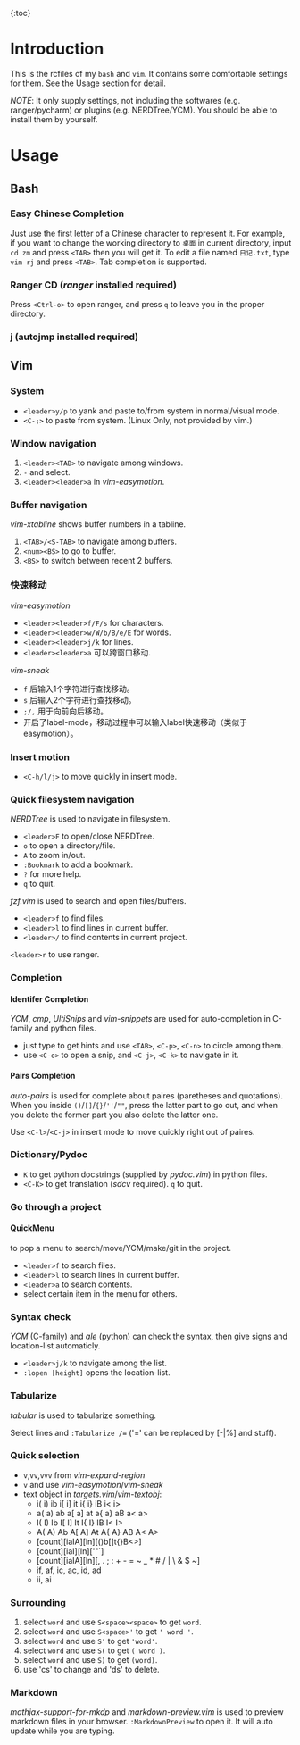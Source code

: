 {:toc}

# Introduction

This is the rcfiles of my `bash` and `vim`. It contains some comfortable settings for them. See the Usage section for detail.

*NOTE*: It only supply settings, not including the softwares (e.g. ranger/pycharm) or plugins (e.g. NERDTree/YCM). You should be able to install them by yourself.

# Usage
## Bash
### Easy Chinese Completion
Just use the first letter of a Chinese character to represent it. For example, if you want to change the working directory to `桌面` in current directory, input `cd zm` and press `<TAB>` then you will get it. To edit a file named `日记.txt`, type `vim rj` and press `<TAB>`. Tab completion is supported.
### Ranger CD (*ranger* installed required)
Press `<Ctrl-o>` to open ranger, and press `q` to leave you in the proper directory.
### j (autojmp installed required)

## Vim
### System
* `<leader>y/p` to yank and paste to/from system in normal/visual mode.
* `<C-;>` to paste from system. (Linux Only, not provided by vim.)

### Window navigation
1. `<leader><TAB>` to navigate among windows.
2. `-` and select.
3. `<leader><leader>a` in *vim-easymotion*.

### Buffer navigation
*vim-xtabline* shows buffer numbers in a tabline.
1. `<TAB>/<S-TAB>` to navigate among buffers.
2. `<num><BS>` to go to buffer<num>.
3. `<BS>` to switch between recent 2 buffers.

### 快速移动
*vim-easymotion*
* `<leader><leader>f/F/s` for characters.
* `<leader><leader>w/W/b/B/e/E` for words.
* `<leader><leader>j/k` for lines.
* `<leader><leader>a` 可以跨窗口移动.

*vim-sneak*
* `f` 后输入1个字符进行查找移动。
* `s` 后输入2个字符进行查找移动。
* `;/,` 用于向前向后移动。
* 开启了label-mode，移动过程中可以输入label快速移动（类似于easymotion）。

### Insert motion
* `<C-h/l/j>` to move quickly in insert mode.

### Quick filesystem navigation
*NERDTree* is used to navigate in filesystem.
* `<leader>F` to open/close NERDTree.
* `o` to open a directory/file.
* `A` to zoom in/out.
* `:Bookmark` to add a bookmark.
* `?` for more help.
* `q` to quit.

*fzf.vim* is used to search and open files/buffers.
* `<leader>f` to find files.
* `<leader>l` to find lines in current buffer.
* `<leader>/` to find contents in current project.

`<leader>r` to use ranger.

### Completion
#### Identifer Completion
*YCM*, *cmp*, *UltiSnips* and *vim-snippets* are used for auto-completion in C-family and python files.
* just type to get hints and use `<TAB>`, `<C-p>`, `<C-n>` to circle among them.
* use `<C-o>` to open a snip, and `<C-j>`, `<C-k>` to navigate in it.

#### Pairs Completion
*auto-pairs* is used for complete about paires (paretheses and quotations).  When you inside `()`/`[]`/`{}`/`''`/`""`, press the latter part to go out, and when you delete the former part you also delete the latter one.

Use `<C-l>`/`<C-j>` in insert mode to move quickly right out of paires.

### Dictionary/Pydoc
* `K` to get python docstrings (supplied by *pydoc.vim*) in python files.
* `<C-K>` to get translation (*sdcv* required). `q` to quit.

### Go through a project
#### QuickMenu
<F12> to pop a menu to search/move/YCM/make/git in the project.
* `<leader>f` to search files.
* `<leader>l` to search lines in current buffer.
* `<leader>a` to search contents.
* select certain item in the menu for others.

### Syntax check
*YCM* (C-family) and *ale* (python) can check the syntax, then give signs and location-list automaticly.
* `<leader>j/k` to navigate among the list.
* `:lopen [height]` opens the location-list.

### Tabularize
*tabular* is used to tabularize something.

Select lines and `:Tabularize /=` ('=' can be replaced by [-|%] and stuff).

### Quick selection
* `v`,`vv`,`vvv` from *vim-expand-region*
* `v` and use *vim-easymotion*/*vim-sneak*
* text object in *targets.vim*/*vim-textobj*:
    * i( i) ib i[ i] it i{ i} iB i< i>
    * a( a) ab a[ a] at a{ a} aB a< a>
    * I( I) Ib I[ I] It I{ I} IB I< I>
    * A( A) Ab A[ A] At A{ A} AB A< A>
    * [count][iaIA][ln][()b[]t{}B<>]
    * [count][iaI][ln]['"`]
    * [count][iaIA][ln][, . ; : + - = ~ _ * # / | \ & $ ~]
    * if, af, ic, ac, id, ad
    * ii, ai

### Surrounding
1. select `word` and use `S<space><space>` to get ` word `.
1. select `word` and use `S<space>'` to get `' word '`.
1. select `word` and use `S'` to get `'word'`.
1. select `word` and use `S(` to get `( word )`.
1. select `word` and use `S)` to get `(word)`.
1. use 'cs' to change and 'ds' to delete.

### Markdown
*mathjax-support-for-mkdp* and *markdown-preview.vim* is used to preview markdown files in your browser. `:MarkdownPreview` to open it. It will auto update while you are typing.
